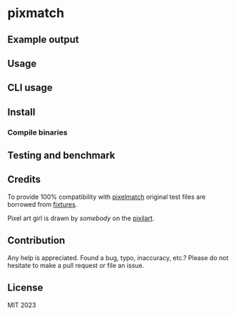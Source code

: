 # pixmatch

## Example output

## Usage

## CLI usage

## Install

### Compile binaries

## Testing and benchmark

## Credits

To provide 100% compatibility with [pixelmatch](https://github.com/mapbox/pixelmatch) original test files are borrowed from [fixtures](https://github.com/mapbox/pixelmatch/tree/main/test/fixtures).

Pixel art girl is drawn by *somebody* on the [pixilart](https://www.pixilart.com/draw/16x16-6ec491154b5c687).

## Contribution

Any help is appreciated. Found a bug, typo, inaccuracy, etc.? Please do not
hesitate to make a pull request or file an issue.

## License

MIT 2023
